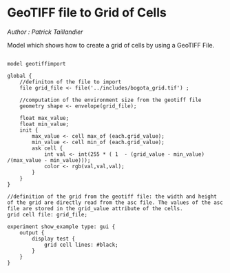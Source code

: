 [//]: # (keyword|operator_max_of)
[//]: # (keyword|operator_min_of)
[//]: # (keyword|concept_ImportFiles)
[//]: # (keyword|concept_GIS)
# GeoTIFF file to Grid of Cells 


_Author :  Patrick Taillandier_

Model which shows how to create a grid of cells by using a GeoTIFF File. 


```

model geotiffimport

global {
	//definiton of the file to import
	file grid_file <- file('../includes/bogota_grid.tif') ;
	
	//computation of the environment size from the geotiff file
	geometry shape <- envelope(grid_file);	
	
	float max_value;
	float min_value;
	init {
		max_value <- cell max_of (each.grid_value);
		min_value <- cell min_of (each.grid_value);
		ask cell {
			int val <- int(255 * ( 1  - (grid_value - min_value) /(max_value - min_value)));
			color <- rgb(val,val,val);
		}
	}
}

//definition of the grid from the geotiff file: the width and height of the grid are directly read from the asc file. The values of the asc file are stored in the grid_value attribute of the cells.
grid cell file: grid_file;

experiment show_example type: gui {
	output {
		display test {
			grid cell lines: #black;
		}
	} 
}
```
